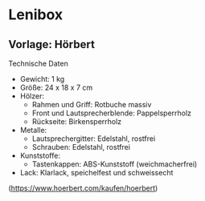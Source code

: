 # Lenibox

## Vorlage: Hörbert

Technische Daten
- Gewicht: 1 kg
- Größe: 24 x 18 x 7 cm
- Hölzer: 
  - Rahmen und Griff: Rotbuche massiv
  - Front und Lautsprecherblende: Pappelsperrholz
  - Rückseite: Birkensperrholz
- Metalle:
  - Lautsprechergitter: Edelstahl, rostfrei
  - Schrauben: Edelstahl, rostfrei
- Kunststoffe:
  - Tastenkappen: ABS-Kunststoff (weichmacherfrei)
- Lack: Klarlack, speichelfest und schweissecht

(https://www.hoerbert.com/kaufen/hoerbert)
